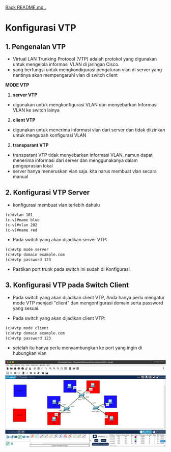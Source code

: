 <a href="00 - README.md">Back README.md..</a>

# Konfigurasi VTP

## 1. **Pengenalan VTP**
- Virtual LAN Trunking Protocol (VTP) adalah protokol yang digunakan untuk mengelola informasi VLAN di jaringan Cisco.
- yang berfungsi untuk mengkondigurasi pengaturan vlan di server yang nantinya akan mempengaruhi vlan di switch client

**MODE VTP**
1. **server VTP**
- digunakan untuk mengkonfigurasi VLAN dan menyebarkan Informasi VLAN ke switch lainya

2. **client VTP**
- digunakan untuk menerima informasi vlan dari server dan tidak diizinkan untuk mengubah konfigurasi VLAN

2. **transparant VTP**
- transparant VTP tidak menyebarkan informasi VLAN, namun dapat menerima informasi dari server dan menggunakanya dalam pengoprasian lokal
- server hanya meneruskan vlan saja. kita harus membuat vlan secara manual

## 2. **Konfigurasi VTP Server**
- konfigurasi membuat vlan terlebih dahulu
```
(c)#vlan 101
(c-v)#name blue
(c-v)#vlan 202
(c-v)#name red
```

- Pada switch yang akan dijadikan server VTP:
```
(c)#vtp mode server
(c)#vtp domain example.com
(c)#vtp password 123
```

- Pastikan port trunk pada switch ini sudah di Konfigurasi.

## 3. **Konfigurasi VTP pada Switch Client**
- Pada switch yang akan dijadikan client VTP, Anda hanya perlu mengatur mode VTP menjadi "client" dan mengonfigurasi domain serta password yang sesuai.

- Pada switch yang akan dijadikan client VTP:
```
(c)#vtp mode client
(c)#vtp domain example.com
(c)#vtp password 123
```

- setelah itu hanya perlu menyambungkan ke port yang ingin di hubungkan vlan

<img src="../../notes cisco/image/vtp.png">